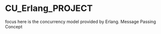 # CU_Erlang_PROJECT
focus here is the concurrency model provided by Erlang. Message Passing Concept
